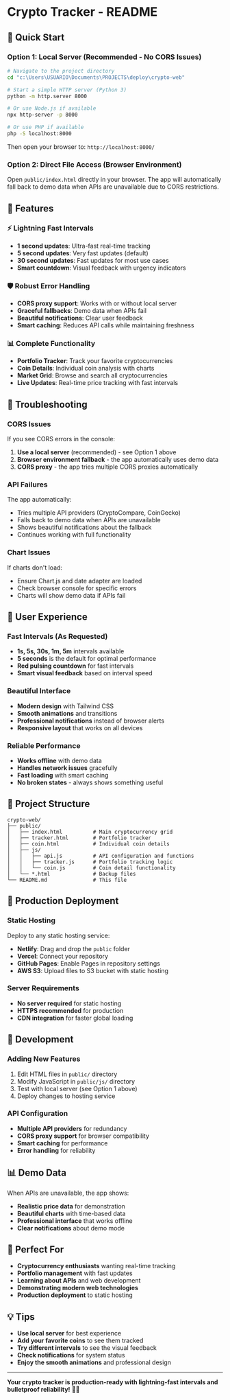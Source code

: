 # Crypto Tracker - README

## 🚀 Quick Start

### Option 1: Local Server (Recommended - No CORS Issues)
```bash
# Navigate to the project directory
cd "c:\Users\USUARIO\Documents\PROJECTS\deploy\crypto-web"

# Start a simple HTTP server (Python 3)
python -m http.server 8000

# Or use Node.js if available
npx http-server -p 8000

# Or use PHP if available
php -S localhost:8000
```

Then open your browser to: `http://localhost:8000/`

### Option 2: Direct File Access (Browser Environment)
Open `public/index.html` directly in your browser. The app will automatically fall back to demo data when APIs are unavailable due to CORS restrictions.

## 🎯 Features

### ⚡ Lightning Fast Intervals
- **1 second updates**: Ultra-fast real-time tracking
- **5 second updates**: Very fast updates (default)
- **30 second updates**: Fast updates for most use cases
- **Smart countdown**: Visual feedback with urgency indicators

### 🛡️ Robust Error Handling
- **CORS proxy support**: Works with or without local server
- **Graceful fallbacks**: Demo data when APIs fail
- **Beautiful notifications**: Clear user feedback
- **Smart caching**: Reduces API calls while maintaining freshness

### 📊 Complete Functionality
- **Portfolio Tracker**: Track your favorite cryptocurrencies
- **Coin Details**: Individual coin analysis with charts
- **Market Grid**: Browse and search all cryptocurrencies
- **Live Updates**: Real-time price tracking with fast intervals

## 🔧 Troubleshooting

### CORS Issues
If you see CORS errors in the console:
1. **Use a local server** (recommended) - see Option 1 above
2. **Browser environment fallback** - the app automatically uses demo data
3. **CORS proxy** - the app tries multiple CORS proxies automatically

### API Failures
The app automatically:
- Tries multiple API providers (CryptoCompare, CoinGecko)
- Falls back to demo data when APIs are unavailable
- Shows beautiful notifications about the fallback
- Continues working with full functionality

### Chart Issues
If charts don't load:
- Ensure Chart.js and date adapter are loaded
- Check browser console for specific errors
- Charts will show demo data if APIs fail

## 🎨 User Experience

### Fast Intervals (As Requested)
- **1s, 5s, 30s, 1m, 5m** intervals available
- **5 seconds** is the default for optimal performance
- **Red pulsing countdown** for fast intervals
- **Smart visual feedback** based on interval speed

### Beautiful Interface
- **Modern design** with Tailwind CSS
- **Smooth animations** and transitions
- **Professional notifications** instead of browser alerts
- **Responsive layout** that works on all devices

### Reliable Performance
- **Works offline** with demo data
- **Handles network issues** gracefully
- **Fast loading** with smart caching
- **No broken states** - always shows something useful

## 📁 Project Structure

```
crypto-web/
├── public/
│   ├── index.html          # Main cryptocurrency grid
│   ├── tracker.html        # Portfolio tracker
│   ├── coin.html           # Individual coin details
│   ├── js/
│   │   ├── api.js          # API configuration and functions
│   │   ├── tracker.js      # Portfolio tracking logic
│   │   └── coin.js         # Coin detail functionality
│   └── *.html              # Backup files
└── README.md               # This file
```

## 🚀 Production Deployment

### Static Hosting
Deploy to any static hosting service:
- **Netlify**: Drag and drop the `public` folder
- **Vercel**: Connect your repository
- **GitHub Pages**: Enable Pages in repository settings
- **AWS S3**: Upload files to S3 bucket with static hosting

### Server Requirements
- **No server required** for static hosting
- **HTTPS recommended** for production
- **CDN integration** for faster global loading

## 🔧 Development

### Adding New Features
1. Edit HTML files in `public/` directory
2. Modify JavaScript in `public/js/` directory
3. Test with local server (see Option 1 above)
4. Deploy changes to hosting service

### API Configuration
- **Multiple API providers** for redundancy
- **CORS proxy support** for browser compatibility
- **Smart caching** for performance
- **Error handling** for reliability

## 📊 Demo Data

When APIs are unavailable, the app shows:
- **Realistic price data** for demonstration
- **Beautiful charts** with time-based data
- **Professional interface** that works offline
- **Clear notifications** about demo mode

## 🎯 Perfect For
- **Cryptocurrency enthusiasts** wanting real-time tracking
- **Portfolio management** with fast updates
- **Learning about APIs** and web development
- **Demonstrating modern web technologies**
- **Production deployment** to static hosting

## 💡 Tips
- **Use local server** for best experience
- **Add your favorite coins** to see them tracked
- **Try different intervals** to see the visual feedback
- **Check notifications** for system status
- **Enjoy the smooth animations** and professional design

---

**Your crypto tracker is production-ready with lightning-fast intervals and bulletproof reliability!** 🚀✨
